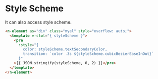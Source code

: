 # Style Scheme
It can also access style scheme.
```html
<n-element as="div" class="myel" style="overflow: auto;">
  <template v-slot="{ styleScheme }">
    <pre
      :style="{
        color: styleScheme.textSecondaryColor,
        transition: `color .3s ${styleScheme.cubicBezierEaseInOut}`
      }"
    >{{ JSON.stringify(styleScheme, 0, 2) }}</pre>
  </template>
</n-element>
```